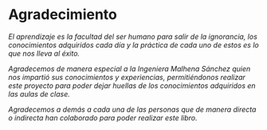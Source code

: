 # Agradecimiento

_El aprendizaje es la facultad del ser humano para salir de la ignorancia, los conocimientos adquiridos cada día y la práctica de cada uno de estos es lo que nos lleva al éxito._


_Agradecemos de manera especial a la Ingeniera Malhena Sánchez quien nos impartió sus conocimientos y experiencias, permitiéndonos realizar este proyecto para poder dejar huellas de los conocimientos adquiridos en las aulas de clase._


_Agradecemos a demás a cada una de las personas que de manera directa o indirecta han colaborado para poder realizar este libro._
